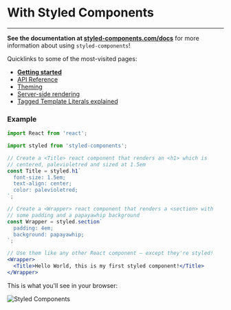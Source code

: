 # With Styled Components

-------------------------------------------------------------------------
**See the documentation at [styled-components.com/docs](https://www.styled-components.com/docs)** for more information about using `styled-components`!

Quicklinks to some of the most-visited pages:

* [**Getting started**](https://www.styled-components.com/docs/basics)
* [API Reference](https://styled-components.com/docs/api)
* [Theming](https://www.styled-components.com/docs/advanced#theming)
* [Server-side rendering](https://www.styled-components.com/docs/advanced#server-side-rendering)
* [Tagged Template Literals explained](https://www.styled-components.com/docs/advanced#tagged-template-literals)

### Example

```jsx
import React from 'react';

import styled from 'styled-components';

// Create a <Title> react component that renders an <h1> which is
// centered, palevioletred and sized at 1.5em
const Title = styled.h1`
  font-size: 1.5em;
  text-align: center;
  color: palevioletred;
`;

// Create a <Wrapper> react component that renders a <section> with
// some padding and a papayawhip background
const Wrapper = styled.section`
  padding: 4em;
  background: papayawhip;
`;

// Use them like any other React component – except they're styled!
<Wrapper>
  <Title>Hello World, this is my first styled component!</Title>
</Wrapper>
```

This is what you'll see in your browser:

![Styled Components](https://camo.githubusercontent.com/640c2142e506d4b61bdd29513cb2cdbddbd4aa2f/687474703a2f2f692e696d6775722e636f6d2f77554a70636a592e6a7067)